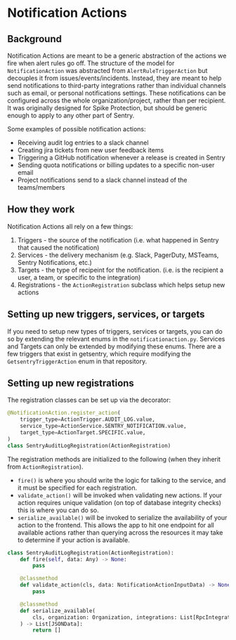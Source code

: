 # Notification Actions

## Background

Notification Actions are meant to be a generic abstraction of the actions we fire when alert rules go off.
The structure of the model for `NotificationAction` was abstracted from `AlertRuleTriggerAction` but decouples it from issues/events/incidents.
Instead, they are meant to help send notifications to third-party integrations rather than individual channels such as email, or personal notifications settings. These notifications can be configured across the whole organization/project, rather than per recipient. It was originally designed for Spike Protection, but should be generic enough to apply to any other part of Sentry.

Some examples of possible notification actions:
- Receiving audit log entries to a slack channel
- Creating jira tickets from new user feedback items
- Triggering a GitHub notification whenever a release is created in Sentry
- Sending quota notifications or billing updates to a specific non-user email
- Project notifications send to a slack channel instead of the teams/members

## How they work

Notification Actions all rely on a few things:
   1. Triggers - the source of the notification (i.e. what happened in Sentry that caused the notification)
   2. Services - the delivery mechanism (e.g. Slack, PagerDuty, MSTeams, Sentry Notifications, etc.)
   3. Targets - the type of recipeint for the notification. (i.e. is the recipient a user, a team, or specific to the integration)
   4. Registrations - the `ActionRegistration` subclass which helps setup new actions

## Setting up new triggers, services, or targets

If you need to setup new types of triggers, services or targets, you can do so by extending the relevant enums in the `notificationaction.py`.
Services and Targets can only be extended by modifying these enums. There are a few triggers that exist in getsentry, which require modifying the
`GetsentryTriggerAction` enum in that repository.

## Setting up new registrations

The registration classes can be set up via the decorator:

```python
@NotificationAction.register_action(
    trigger_type=ActionTrigger.AUDIT_LOG.value,
    service_type=ActionService.SENTRY_NOTIFICATION.value,
    target_type=ActionTarget.SPECIFIC.value,
)
class SentryAuditLogRegistration(ActionRegistration)
```

The registration methods are initialized to the following (when they inherit from `ActionRegistration`).

 - `fire()` is where you should write the logic for talking to the service, and it must be specified for each registration.
 - `validate_action()` will be invoked when validating new actions. If your action requires unique validation (on top of database integrity checks) this is where you can do so.
 - `serialize_available()` will be invoked to serialize the availability of your action to the frontend. This allows the app to hit one endpoint for all available actions rather than querying across the resources it may take to determine if your action is available.

```python
class SentryAuditLogRegistration(ActionRegistration):
    def fire(self, data: Any) -> None:
        pass

    @classmethod
    def validate_action(cls, data: NotificationActionInputData) -> None:
        pass

    @classmethod
    def serialize_available(
        cls, organization: Organization, integrations: List[RpcIntegration] = None
    ) -> List[JSONData]:
        return []
```
